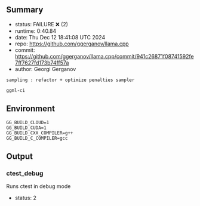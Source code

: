 ## Summary

- status:  FAILURE ❌ (2)
- runtime: 0:40.84
- date:    Thu Dec 12 18:41:08 UTC 2024
- repo:    https://github.com/ggerganov/llama.cpp
- commit:  https://github.com/ggerganov/llama.cpp/commit/941c26871f08741592fe7ff7627fd173b74ff57a
- author:  Georgi Gerganov
```
sampling : refactor + optimize penalties sampler

ggml-ci
```

## Environment

```
GG_BUILD_CLOUD=1
GG_BUILD_CUDA=1
GG_BUILD_CXX_COMPILER=g++
GG_BUILD_C_COMPILER=gcc
```

## Output

### ctest_debug

Runs ctest in debug mode
- status: 2
```

```

